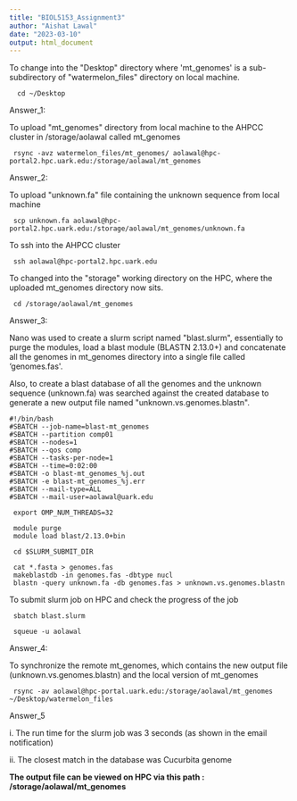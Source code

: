 ```yaml
---
title: "BIOL5153_Assignment3"
author: "Aishat Lawal"
date: "2023-03-10"
output: html_document
---
```

To change into the "Desktop" directory where 'mt_genomes' is a sub-subdirectory of "watermelon_files" directory on local machine. 
``` {r}
  cd ~/Desktop
```

Answer_1: 

To upload "mt_genomes" directory from local machine to the AHPCC cluster in /storage/aolawal called mt_genomes

``` {r}
 rsync -avz watermelon_files/mt_genomes/ aolawal@hpc-portal2.hpc.uark.edu:/storage/aolawal/mt_genomes
```

Answer_2: 

To upload "unknown.fa" file containing the unknown sequence from local machine

```{r}
 scp unknown.fa aolawal@hpc-portal2.hpc.uark.edu:/storage/aolawal/mt_genomes/unknown.fa
```

To ssh into the AHPCC cluster 

```{r}
 ssh aolawal@hpc-portal2.hpc.uark.edu
```

To changed into the "storage" working directory on the HPC, where the uploaded mt_genomes directory now sits.

```{r}
 cd /storage/aolawal/mt_genomes
```

Answer_3: 

Nano was used to create a slurm script named "blast.slurm", essentially to purge the modules, load a blast module (BLASTN 2.13.0+) and concatenate all the genomes in mt_genomes directory into a single file called ‘genomes.fas'. 

Also, to create a blast database of all the genomes and the unknown sequence (unknown.fa) was searched  against the created database to generate a new output file named "unknown.vs.genomes.blastn". 

```{r}
#!/bin/bash
#SBATCH --job-name=blast-mt_genomes
#SBATCH --partition comp01
#SBATCH --nodes=1
#SBATCH --qos comp
#SBATCH --tasks-per-node=1
#SBATCH --time=0:02:00
#SBATCH -o blast-mt_genomes_%j.out
#SBATCH -e blast-mt_genomes_%j.err
#SBATCH --mail-type=ALL
#SBATCH --mail-user=aolawal@uark.edu

 export OMP_NUM_THREADS=32

 module purge
 module load blast/2.13.0+bin

 cd $SLURM_SUBMIT_DIR

 cat *.fasta > genomes.fas
 makeblastdb -in genomes.fas -dbtype nucl
 blastn -query unknown.fa -db genomes.fas > unknown.vs.genomes.blastn
```

To submit slurm job on HPC and check the progress of the job

```{r}
 sbatch blast.slurm 

 squeue -u aolawal
```

Answer_4: 

To synchronize the remote mt_genomes, which contains the new output file (unknown.vs.genomes.blastn) and the local version of mt_genomes

```{r}
 rsync -av aolawal@hpc-portal.uark.edu:/storage/aolawal/mt_genomes ~/Desktop/watermelon_files           
```

Answer_5

i. The run time for the slurm job was 3 seconds (as shown in the email notification)

ii. The closest match in the database was Cucurbita genome


**The output file can be viewed on HPC via this path : /storage/aolawal/mt_genomes**



